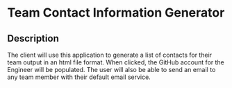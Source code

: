 # Team Contact Information Generator

## Description 
The client will use this application to generate a list of contacts 
for their team output in an html file format. When clicked, the GitHub 
account for the Engineer will be populated. The user will also be able 
to send an email to any team member with their default email service.
